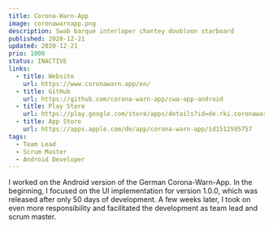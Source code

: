 ```yaml
---
title: Corona-Warn-App
image: coronawarnapp.png
description: Swab barque interloper chantey doubloon starboard
published: 2020-12-21
updated: 2020-12-21
prio: 1000
status: INACTIVE
links:
  - title: Website
    url: https://www.coronawarn.app/en/
  - title: GitHub
    url: https://github.com/corona-warn-app/cwa-app-android
  - title: Play Store
    url: https://play.google.com/store/apps/details?id=de.rki.coronawarnapp
  - title: App Store
    url: https://apps.apple.com/de/app/corona-warn-app/id1512595757
tags:
  - Team Lead
  - Scrum Master
  - Android Developer
---
```


I worked on the Android version of the German Corona-Warn-App. In the beginning, I focused on the UI implementation for version 1.0.0, which was released after only 50 days of development. A few weeks later, I took on even more responsibility and facilitated the development as team lead and scrum master.
